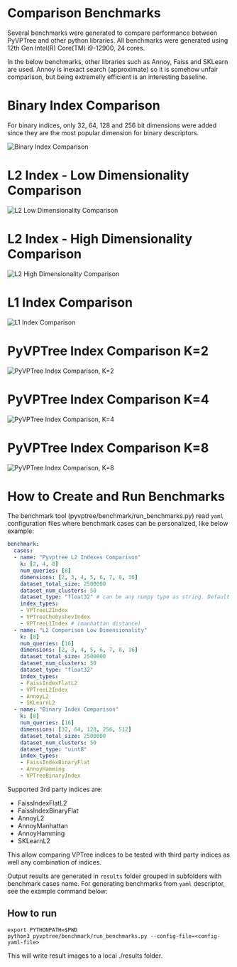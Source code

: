 # Comparison Benchmarks

Several benchmarks were generated to compare performance between PyVPTree and other python libraries.
All benchmarks were generated using 12th Gen Intel(R) Core(TM) i9-12900, 24 cores.

In the below benchmarks, other libraries such as Annoy, Faiss and SKLearn are used. Annoy is inexact search (approximate) so it is somehow unfair comparison, but being extremelly efficient is an interesting baseline.

# Binary Index Comparison

For binary indices, only 32, 64, 128 and 256 bit dimensions were added since they are the most popular dimension for binary descriptors.

![Binary Index Comparison](../../docs/img/binary-index-comparison/result_k=8.png)

# L2 Index - Low Dimensionality Comparison
![L2 Low Dimensionality Comparison](../../docs/img/l2-comparison-low-dimensionality/result_k=8.png)

# L2 Index - High Dimensionality Comparison
![L2 High Dimensionality Comparison](../../docs/img/l2-comparison-high-dimensionality/result_k=8.png)

# L1 Index Comparison
![L1 Index Comparison](../../docs/img/manhattan-index-comparison/result_k=8.png)

# PyVPTree Index Comparison K=2
![PyVPTree Index Comparison, K=2](../../docs/img/pyvptree-l2-indexes-comparison/result_k=2.png)

# PyVPTree Index Comparison K=4
![PyVPTree Index Comparison, K=4](../../docs/img/pyvptree-l2-indexes-comparison/result_k=4.png)

# PyVPTree Index Comparison K=8
![PyVPTree Index Comparison, K=8](../../docs/img/pyvptree-l2-indexes-comparison/result_k=8.png)

# How to Create and Run Benchmarks

The benchmark tool (pyvptree/benchmark/run_benchmarks.py) read `yaml` configuration files where benchmark cases can be personalized, like below example:
```yaml
benchmark:
  cases:
  - name: "Pyvptree L2 Indexes Comparison"
    k: [2, 4, 8]
    num_queries: [8]
    dimensions: [2, 3, 4, 5, 6, 7, 8, 16]
    dataset_total_size: 2500000
    dataset_num_clusters: 50
    dataset_type: "float32" # can be any numpy type as string. Default is float32
    index_types:
    - VPTreeL2Index
    - VPTreeChebyshevIndex
    - VPTreeL1Index # (manhattan distance)
  - name: "L2 Comparison Low Dimensionality"
    k: [8]
    num_queries: [16]
    dimensions: [2, 3, 4, 5, 6, 7, 8, 16]
    dataset_total_size: 2500000
    dataset_num_clusters: 50
    dataset_type: "float32"
    index_types:
    - FaissIndexFlatL2
    - VPTreeL2Index
    - AnnoyL2
    - SKLearnL2
  - name: "Binary Index Comparison"
    k: [8]
    num_queries: [16]
    dimensions: [32, 64, 128, 256, 512]
    dataset_total_size: 2500000
    dataset_num_clusters: 50
    dataset_type: "uint8"
    index_types:
    - FaissIndexBinaryFlat
    - AnnoyHamming
    - VPTreeBinaryIndex

```

Supported 3rd party indices are:
- FaissIndexFlatL2
- FaissIndexBinaryFlat
- AnnoyL2
- AnnoyManhattan
- AnnoyHamming
- SKLearnL2

 This allow comparing VPTree indices to be tested with third party indices as well any combination of indices.

Output results are generated in `results` folder grouped in subfolders with benchmark cases name.
For generating benchmarks from `yaml` descriptor, see the example command below:


## How to run
```
export PYTHONPATH=$PWD
python3 pyvptree/benchmark/run_benchmarks.py --config-file=<config-yaml-file>
```

This will write result images to a local ./results folder.

